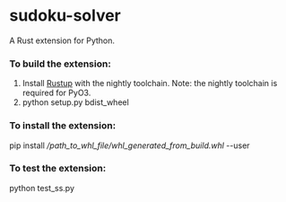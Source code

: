 # sudoku-solver
 A Rust extension for Python.
 ### To build the extension:
 1. Install [Rustup](https://github.com/rust-lang-nursery/rustup.rs#installation) with the nightly toolchain. Note: the nightly toolchain is required for PyO3.
 2.  python setup.py bdist_wheel
 ### To install the extension:
 pip install  */path_to_whl_file/whl_generated_from_build.whl*  --user
### To test the extension:
python test_ss.py
